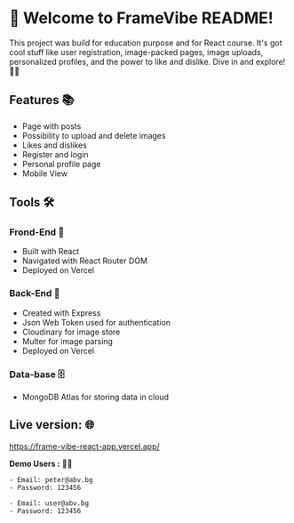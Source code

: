 # 👋 Welcome to FrameVibe README! 

This project was build for education purpose and for React course. It's got cool stuff like user registration, 
image-packed pages, image uploads, personalized profiles, and the power to like and dislike. Dive in and explore! 🚀📸

## Features 📚

 - Page with posts
 - Possibility to upload and delete images
 - Likes and dislikes
 - Register and login
 - Personal profile page
 - Mobile View

## Tools 🛠️

### Frond-End 🎨
 - Built with React
 - Navigated with React Router DOM
 - Deployed on Vercel

### Back-End 🧠
 - Created with Express
 - Json Web Token used for authentication
 - Cloudinary for image store
 - Multer for image parsing
 - Deployed on Vercel

### Data-base 🗄️
 - MongoDB Atlas for storing data in cloud 

## Live version: 🌐

https://frame-vibe-react-app.vercel.app/


**Demo Users :** 👩‍💻

    - Email: peter@abv.bg
    - Password: 123456

    - Email: user@abv.bg  
    - Password: 123456
